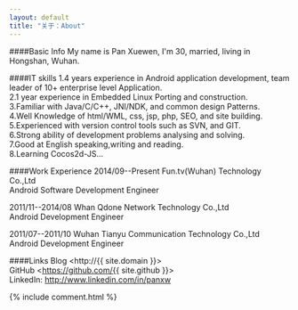 ```yaml
---
layout: default
title: "关于：About"
---
```

####Basic Info
My name is Pan Xuewen, I'm 30, married, living in Hongshan, Wuhan.  

####IT skills
1.4 years experience in Android application development, team leader of 10+ enterprise level Application.  
2.1 year experience in Embedded Linux Porting and construction.  
3.Familiar with Java/C/C++, JNI/NDK, and common design Patterns.  
4.Well Knowledge of html/WML, css, jsp, php, SEO, and site building.  
5.Experienced with version control tools such as SVN, and GIT.  
6.Strong ability of development problems analysing and solving.  
7.Good at English speaking,writing and reading.  
8.Learning Cocos2d-JS...  

####Work Experience
2014/09--Present  Fun.tv(Wuhan) Technology Co.,Ltd  
Android Software Development Engineer  

2011/11--2014/08  Whan Qdone Network Technology Co.,Ltd  
Android Development Engineer  

2011/07--2011/10  Wuhan Tianyu Communication Technology Co.,Ltd  
Android Development Engineer  

####Links
Blog    <http://{{ site.domain }}>  
GitHub  <https://github.com/{{ site.github }}>  
LinkedIn: <http://www.linkedin.com/in/panxw>  

<!-- Blog Comments -->
<div class="media">
  {% include comment.html %} 
</div>